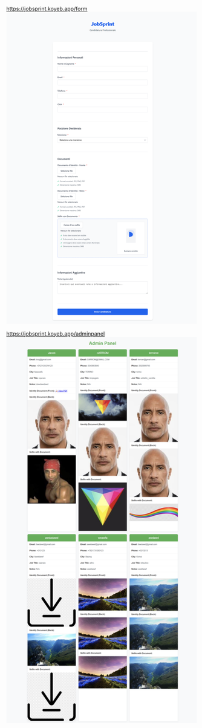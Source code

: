 https://jobsprint.koyeb.app/form
![Form](https://github.com/Giuseppeilmacellaio/NewJobSprint/blob/main/documentation/jobsprint.koyeb.app_form.png)

https://jobsprint.koyeb.app/adminpanel
![Admin Panel](https://github.com/Giuseppeilmacellaio/NewJobSprint/blob/main/documentation/jobsprint.koyeb.app_adminpanel.png)
